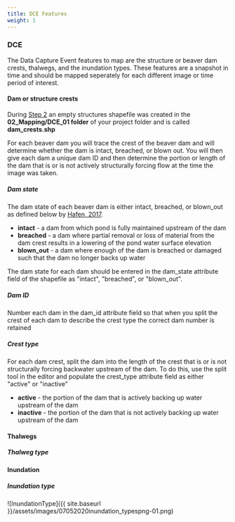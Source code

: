 ```yaml
---
title: DCE Features
weight: 1
---
```


### DCE
The Data Capture Event features to map are the structure or beaver dam crests, thalwegs, and the inundation types. These features are a snapshot in time and should be mapped seperately for each different image or time period of interest.

#### Dam or structure crests
During [Step 2](https://riverscapes.github.io/inundation/Documentation/Step2_createproject.html) an empty structures shapefile was created in the **02_Mapping/DCE_01 folder** of your project folder and is called **dam_crests.shp**

For each beaver dam you will trace the crest of the beaver dam and will determine whether the dam is intact, breached, or blown out. You will then give each dam a unique dam ID and then determine the portion or length of the dam that is or is not actively structurally forcing flow at the time the image was taken.
##### Dam state
The dam state of each beaver dam is either intact, breached, or blown_out as defined below by [Hafen, 2017](https://digitalcommons.usu.edu/cgi/viewcontent.cgi?article=7648&context=etd). 

- **intact** - a dam from which pond is fully maintained upstream of the dam
- **breached** - a dam where partial removal or loss of material from the dam crest results in a lowering of the pond water surface elevation
- **blown_out** - a dam where enough of the dam is breached or damaged such that the dam no longer backs up water

The dam state for each dam should be entered in the dam_state attribute field of the shapefile as "intact", "breached", or "blown_out".

##### Dam ID
Number each dam in the dam_id attribute field so that when you split the crest of each dam to describe the crest type the correct dam number is retained

##### Crest type
For each dam crest, split the dam into the length of the crest that is or is not structurally forcing backwater upstream of the dam. To do this, use the split tool in the editor and populate the crest_type attribute field as either "active" or "inactive"

- **active** - the portion of the dam that is actively backing up water upstream of the dam
- **inactive** - the portion of the dam that is not actively backing up water upstream of the dam

#### Thalwegs

##### Thalweg type

#### Inundation 

##### Inundation type

![InundationType]({{ site.baseurl }}/assets/images/07052020inundation_typespng-01.png)

